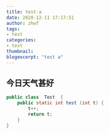 ```yaml
---
title: test-a
date: 2020-12-11 17:17:51
author: zhwf
tags:
- test
categories:
- test
thumbnail:
blogexcerpt: "test a"
---
```


## 今日天气甚好

```java
public class  Test  {
    public static int test (int t) {
        t++;
        return t;
    }    
}
```